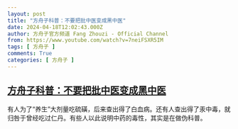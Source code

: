 ```yaml
---
layout: post
title: "方舟子科普：不要把批中医变成黑中医"
date: 2024-04-18T12:02:43.000Z
author: 方舟子官方频道 Fang Zhouzi - Official Channel
from: https://www.youtube.com/watch?v=7neiFSXR5IM
tags: [ 方舟子 ]
comments: True
categories: [ 方舟子 ]
---
```

<!--1713441763000-->
[方舟子科普：不要把批中医变成黑中医](https://www.youtube.com/watch?v=7neiFSXR5IM)
------

<div>
有人为了“养生”大剂量吃硫磺，后来查出得了白血病。还有人查出得了汞中毒，就归咎于曾经吃过仁丹。有些人以此说明中药的毒性，其实是在做伪科普。
</div>

